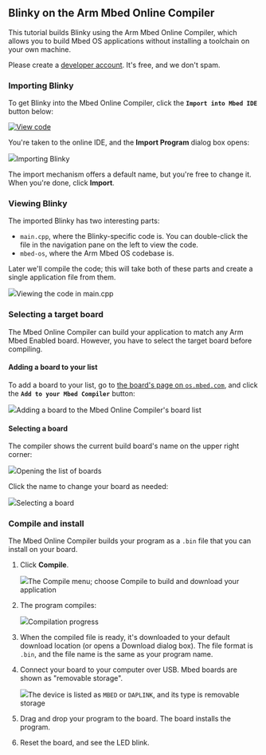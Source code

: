 ## Blinky on the Arm Mbed Online Compiler

This tutorial builds Blinky using the Arm Mbed Online Compiler, which allows you to build Mbed OS applications without installing a toolchain on your own machine.

<span class="tips">Please create a <a href="https://os.mbed.com/account/signup/" target="_blank">developer account</a>. It's free, and we don't spam.</span>

### Importing Blinky

To get Blinky into the Mbed Online Compiler, click the **`Import into Mbed IDE`** button below:

[![View code](https://www.mbed.com/embed/?url=https://os.mbed.com/teams/mbed-os-examples/code/mbed-os-example-blinky/)](https://os.mbed.com/teams/mbed-os-examples/code/mbed-os-example-blinky/file/tip/main.cpp)

You're taken to the online IDE, and the **Import Program** dialog box opens:

<span class="images">![](https://s3-us-west-2.amazonaws.com/mbed-os-docs-images/import_dialog.png)<span>Importing Blinky</span></span>

The import mechanism offers a default name, but you're free to change it. When you're done, click **Import**.

### Viewing Blinky

The imported Blinky has two interesting parts:

- `main.cpp`, where the Blinky-specific code is. You can double-click the file in the navigation pane on the left to view the code.
- `mbed-os`, where the Arm Mbed OS codebase is.

Later we'll compile the code; this will take both of these parts and create a single application file from them.

<span class="images">![](https://s3-us-west-2.amazonaws.com/mbed-os-docs-images/maincpp.png)<span>Viewing the code in main.cpp</span></span>

### Selecting a target board

The Mbed Online Compiler can build your application to match any Arm Mbed Enabled board. However, you have to select the target board before compiling.

#### Adding a board to your list

To add a board to your list, go to <a href="https://os.mbed.com/platforms/" target="_blank">the board's page on `os.mbed.com`</a>, and click the **`Add to your Mbed Compiler`** button:

<span class="images">![](https://s3-us-west-2.amazonaws.com/mbed-os-docs-images/add_board.png)<span>Adding a board to the Mbed Online Compiler's board list</span></span>

#### Selecting a board

The compiler shows the current build board's name on the upper right corner:

<span class="images">![](https://s3-us-west-2.amazonaws.com/mbed-os-docs-images/show_board.png)<span>Opening the list of boards</span></span>

Click the name to change your board as needed:

<span class="images">![](https://s3-us-west-2.amazonaws.com/mbed-os-docs-images/select_board.png)<span>Selecting a board</span></span>

### Compile and install

The Mbed Online Compiler builds your program as a `.bin` file that you can install on your board.

1. Click **Compile**.

	<span class="images">![](https://s3-us-west-2.amazonaws.com/mbed-os-docs-images/compileandinstall.png)<span>The Compile menu; choose Compile to build and download your application</span></span>

1. The program compiles:

	<span class="images">![](https://s3-us-west-2.amazonaws.com/mbed-os-docs-imagese/compiling.png)<span>Compilation progress</span></span>

1. When the compiled file is ready, it's downloaded to your default download location (or opens a Download dialog box). The file format is `.bin`, and the file  name is the same as your program name.

1. Connect your board to your computer over USB. Mbed boards are shown as "removable storage".

	<span class="images">![](https://s3-us-west-2.amazonaws.com/mbed-os-docs-images/DeviceOnWindows.png)<span>The device is listed as `MBED` or `DAPLINK`, and its type is removable storage</span></span>

1. Drag and drop your program to the board. The board installs the program.

1. Reset the board, and see the LED blink.
